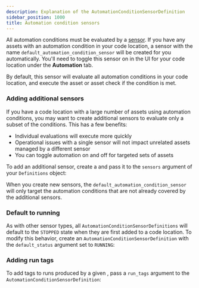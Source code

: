 ```yaml
---
description: Explanation of the AutomationConditionSensorDefinition
sidebar_position: 1000
title: Automation condition sensors
---
```


All automation conditions must be evaluated by a [sensor](/guides/automate/sensors). If you have any assets with an automation condition in your code location, a sensor with the name `default_automation_condition_sensor` will be created for you automatically. You'll need to toggle this sensor on in the UI for your code location under the **Automation** tab.

By default, this sensor will evaluate all automation conditions in your code location, and execute the asset or asset check if the condition is met.

### Adding additional sensors

If you have a code location with a large number of assets using automation conditions, you may want to create additional sensors to evaluate only a subset of the conditions. This has a few benefits:

- Individual evaluations will execute more quickly
- Operational issues with a single sensor will not impact unrelated assets managed by a different sensor
- You can toggle automation on and off for targeted sets of assets

To add an additional sensor, create a <PyObject section="assets" module="dagster" object="AutomationConditionSensorDefinition" /> and pass it to the `sensors` argument of your `Definitions` object:

<CodeExample path="docs_snippets/docs_snippets/concepts/declarative_automation/sensors/multiple_sensors.py" />

When you create new sensors, the `default_automation_condition_sensor` will only target the automation conditions that are not already covered by the additional sensors.

### Default to running

As with other sensor types, all `AutomationConditionSensorDefinitions` will default to the `STOPPED` state when they are first added to a code location. To modify this behavior, create an `AutomationConditionSensorDefinition` with the `default_status` argument set to `RUNNING`:

<CodeExample path="docs_snippets/docs_snippets/concepts/declarative_automation/sensors/default_running.py" />

### Adding run tags

To add tags to runs produced by a given <PyObject section="assets" module="dagster" object="AutomationConditionSensorDefinition" />, pass a `run_tags` argument to the `AutomationConditionSensorDefinition`:

<CodeExample path="docs_snippets/docs_snippets/concepts/declarative_automation/sensors/run_tags.py" />

